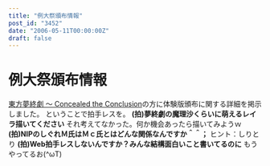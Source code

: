 ```yaml
---
title: "例大祭頒布情報"
post_id: "3452"
date: "2006-05-11T00:00:00Z"
draft: false
---
```


# 例大祭頒布情報

[東方夢終劇 ～ Concealed the Conclusion](/!/thC/)の方に体験版頒布に関する詳細を掲示しました。 ということで拍手レスを。 **(拍)夢終劇の魔理沙くらいに萌えるレイラ描いてください** それ考えてなかった。何か機会あったら描いてみようｗ **(拍)NIPのしぐれＭ氏はＭｃ氏とはどんな関係なんですか＾＾；** ヒント：しりとり **(拍)Web拍手レスしないんですか？みんな結構面白いこと書いてるのに** もうやってるお(^ωT)
